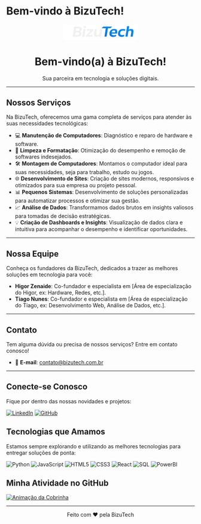 # Bem-vindo à BizuTech!




<p align="center">
  <img src="./logo_marca-removebg-preview.png" alt="BizuTech Logo" width="200">
</p>

<h1 align="center">Bem-vindo(a) à BizuTech!</h1>

<p align="center">
  Sua parceira em tecnologia e soluções digitais.
</p>

---



## Nossos Serviços

Na BizuTech, oferecemos uma gama completa de serviços para atender às suas necessidades tecnológicas:

- 💻 **Manutenção de Computadores**: Diagnóstico e reparo de hardware e software.
- 🧹 **Limpeza e Formatação**: Otimização do desempenho e remoção de softwares indesejados.
- 🛠️ **Montagem de Computadores**: Montamos o computador ideal para suas necessidades, seja para trabalho, estudo ou jogos.
- 🌐 **Desenvolvimento de Sites**: Criação de sites modernos, responsivos e otimizados para sua empresa ou projeto pessoal.
- 📊 **Pequenos Sistemas**: Desenvolvimento de soluções personalizadas para automatizar processos e otimizar sua gestão.
- 📈 **Análise de Dados**: Transformamos dados brutos em insights valiosos para tomadas de decisão estratégicas.
- 💡 **Criação de Dashboards e Insights**: Visualização de dados clara e intuitiva para acompanhar o desempenho e identificar oportunidades.

---



## Nossa Equipe

Conheça os fundadores da BizuTech, dedicados a trazer as melhores soluções em tecnologia para você:

- **Higor Zenaide**: Co-fundador e especialista em [Área de especialização do Higor, ex: Hardware, Redes, etc.].
- **Tiago Nunes**: Co-fundador e especialista em [Área de especialização do Tiago, ex: Desenvolvimento Web, Análise de Dados, etc.].

---



## Contato

Tem alguma dúvida ou precisa de nossos serviços? Entre em contato conosco!

- 📧 **E-mail**: contato@bizutech.com.br

---



## Conecte-se Conosco

Fique por dentro das nossas novidades e projetos:

[![LinkedIn](https://img.shields.io/badge/LinkedIn-0077B5?style=for-the-badge&logo=linkedin&logoColor=white)](https://linkedin.com/company/bizutech) 
[![GitHub](https://img.shields.io/badge/GitHub-100000?style=for-the-badge&logo=github&logoColor=white)](https://github.com/bizutech)

## Tecnologias que Amamos

Estamos sempre explorando e utilizando as melhores tecnologias para entregar soluções de ponta:

![Python](https://img.shields.io/badge/Python-3776AB?style=for-the-badge&logo=python&logoColor=white)
![JavaScript](https://img.shields.io/badge/JavaScript-F7DF1E?style=for-the-badge&logo=javascript&logoColor=black)
![HTML5](https://img.shields.io/badge/HTML5-E34F26?style=for-the-badge&logo=html5&logoColor=white)
![CSS3](https://img.shields.io/badge/CSS3-1572B6?style=for-the-badge&logo=css3&logoColor=white)
![React](https://img.shields.io/badge/React-61DAFB?style=for-the-badge&logo=react&logoColor=black)
![SQL](https://img.shields.io/badge/SQL-4479A1?style=for-the-badge&logo=mysql&logoColor=white)
![PowerBI](https://img.shields.io/badge/PowerBI-F2C811?style=for-the-badge&logo=power%20bi&logoColor=black)
## Minha Atividade no GitHub

[![Animação da Cobrinha](https://raw.githubusercontent.com/BizuTech/BizuTech/output/github-contribution-grid-snake.svg )](https://github.com/BizuTech/BizuTech/blob/output/github-contribution-grid-snake.svg )


---



<p align="center">
  Feito com ❤️ pela BizuTech
</p>
